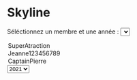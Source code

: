 # Skyline
Séléctionnez un membre et une année : <select name="Membre">
<option value="SuperAtraction">SuperAtraction</option>
<option value="Jeanne123456789">Jeanne123456789</option>
  <option value="CaptainPierre">CaptainPierre</option>
</select><select name="Annee">
<option value="1">2021</option>
</select>
<script type="text/javascript" src="https://code.jquery.com/jquery-3.6.0.min.js"></script><br>
<div id="Iframe"></div>
<script type="text/javascript">
  var Nom =document.getElementById("Membre").selectedIndex;
  var Annee =document.getElementById("Membre").selectedIndex;
  
  $("#Iframe").html("<iframe src=\"https://skylines.github.com/"+Nom+"/"+Annee);
                             </script>
